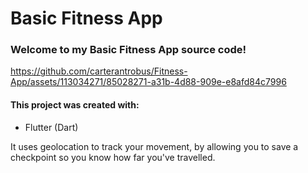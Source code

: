 # Basic Fitness App
### Welcome to my Basic Fitness App source code!



https://github.com/carterantrobus/Fitness-App/assets/113034271/85028271-a31b-4d88-909e-e8afd84c7996



#### This project was created with:

* Flutter (Dart)

It uses geolocation to track your movement, by allowing you to save a checkpoint so you know how far you've travelled.
